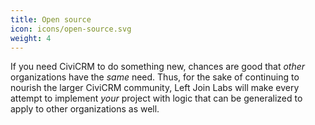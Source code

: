 ```yaml
---
title: Open source
icon: icons/open-source.svg
weight: 4
---
```


If you need CiviCRM to do something new, chances are good that *other* organizations have the *same* need. Thus, for the sake of continuing to nourish the larger CiviCRM community, Left Join Labs will make every attempt to implement *your* project with logic that can be generalized to apply to other organizations as well.
